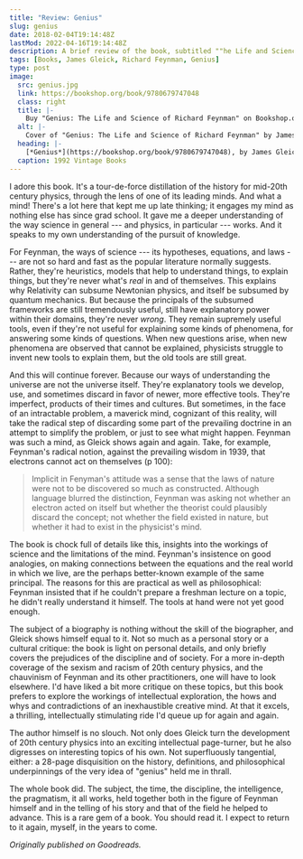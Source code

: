 ```yaml
---
title: "Review: Genius"
slug: genius
date: 2018-02-04T19:14:48Z
lastMod: 2022-04-16T19:14:48Z
description: A brief review of the book, subtitled ""he Life and Science of Richard Feynman", by James Gleick.
tags: [Books, James Gleick, Richard Feynman, Genius]
type: post
image:
  src: genius.jpg
  link: https://bookshop.org/book/9780679747048
  class: right
  title: |-
    Buy "Genius: The Life and Science of Richard Feynman" on Bookshop.org
  alt: |-
    Cover of "Genius: The Life and Science of Richard Feynman" by James Gleick
  heading: |-
    [*Genius*](https://bookshop.org/book/9780679747048), by James Gleick
  caption: 1992 Vintage Books
---
```


I adore this book. It's a tour-de-force distillation of the history for mid-20th
century physics, through the lens of one of its leading minds. And what a mind!
There's a lot here that kept me up late thinking; it engages my mind as nothing
else has since grad school. It gave me a deeper understanding of the way science
in general --- and physics, in particular --- works. And it speaks to my own
understanding of the pursuit of knowledge.

For Feynman, the ways of science --- its hypotheses, equations, and laws --- are
not so hard and fast as the popular literature normally suggests. Rather,
they're heuristics, models that help to understand things, to explain things,
but they're never what's *real* in and of themselves. This explains why
Relativity can subsume Newtonian physics, and itself be subsumed by quantum
mechanics. But because the principals of the subsumed frameworks are still
tremendously useful, still have explanatory power within their domains, they're
never *wrong*. They remain supremely useful tools, even if they're not useful
for explaining some kinds of phenomena, for answering some kinds of questions.
When new questions arise, when new phenomena are observed that cannot be
explained, physicists struggle to invent new tools to explain them, but the old
tools are still great.

And this will continue forever. Because our ways of understanding the universe
are not the universe itself. They're explanatory tools we develop, use, and
sometimes discard in favor of newer, more effective tools. They're imperfect,
products of their times and cultures. But sometimes, in the face of an
intractable problem, a maverick mind, cognizant of this reality, will take the
radical step of discarding some part of the prevailing doctrine in an attempt to
simplify the problem, or just to see what might happen. Feynman was such a mind,
as Gleick shows again and again. Take, for example, Feynman's radical notion,
against the prevailing wisdom in 1939, that electrons cannot act on themselves
(p 100):

> Implicit in Fenyman's attitude was a sense that the laws of nature were not to
> be discovered so much as constructed. Although language blurred the
> distinction, Feynman was asking not whether an electron acted on itself but
> whether the theorist could plausibly discard the concept; not whether the
> field existed in nature, but whether it had to exist in the physicist's mind.

The book is chock full of details like this, insights into the workings of
science and the limitations of the mind. Feynman's insistence on good analogies,
on making connections between the equations and the real world in which we live,
are the perhaps better-known example of the same principal. The reasons for this
are practical as well as philosophical: Feynman insisted that if he couldn't
prepare a freshman lecture on a topic, he didn't really understand it himself.
The tools at hand were not yet good enough.

The subject of a biography is nothing without the skill of the biographer, and
Gleick shows himself equal to it. Not so much as a personal story or a cultural
critique: the book is light on personal details, and only briefly covers the
prejudices of the discipline and of society. For a more in-depth coverage of the
sexism and racism of 20th century physics, and the chauvinism of Feynman and its
other practitioners, one will have to look elsewhere. I'd have liked a bit more
critique on these topics, but this book prefers to explore the workings of
intellectual exploration, the hows and whys and contradictions of an
inexhaustible creative mind. At that it excels, a thrilling, intellectually
stimulating ride I'd queue up for again and again.

The author himself is no slouch. Not only does Gleick turn the development of
20th century physics into an exciting intellectual page-turner, but he also
digresses on interesting topics of his own. Not superfluously tangential,
either: a 28-page disquisition on the history, definitions, and philosophical
underpinnings of the very idea of "genius" held me in thrall.

The whole book did. The subject, the time, the discipline, the intelligence, the
pragmatism, it all works, held together both in the figure of Feynman himself
and in the telling of his story and that of the field he helped to advance. This
is a rare gem of a book. You should read it. I expect to return to it again,
myself, in the years to come.

*Originally published on Goodreads.*
